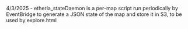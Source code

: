 4/3/2025 - etheria_stateDaemon is a per-map script run periodically by EventBridge to generate a JSON state of the map and store it in S3, to be used by explore.html